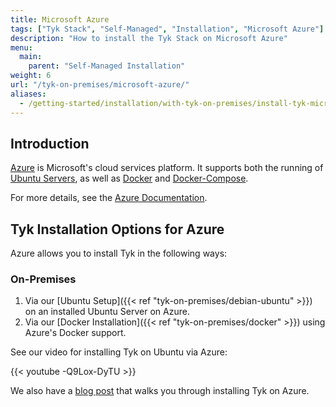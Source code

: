 ```yaml
---
title: Microsoft Azure
tags: ["Tyk Stack", "Self-Managed", "Installation", "Microsoft Azure"]
description: "How to install the Tyk Stack on Microsoft Azure"
menu:
  main:
    parent: "Self-Managed Installation"
weight: 6
url: "/tyk-on-premises/microsoft-azure/"
aliases:
  - /getting-started/installation/with-tyk-on-premises/install-tyk-microsoft-azure/
---
```


## Introduction
[Azure](https://azure.microsoft.com/en-us/overview/what-is-azure/) is Microsoft's cloud services platform. It supports both the running of [Ubuntu Servers](https://azuremarketplace.microsoft.com/en-us/marketplace/apps/Canonical.UbuntuServer?tab=Overview), as well as [Docker](https://www.docker.com/docker-azure) and [Docker-Compose](https://docs.microsoft.com/en-us/azure/virtual-machines/linux/docker-compose-quickstart).

For more details, see the [Azure Documentation](https://docs.microsoft.com/en-us/azure/).

## Tyk Installation Options for Azure 

Azure allows you to install Tyk in the following ways:

### On-Premises

1. Via our [Ubuntu Setup]({{< ref "tyk-on-premises/debian-ubuntu" >}}) on an installed Ubuntu Server on Azure.
2. Via our [Docker Installation]({{< ref "tyk-on-premises/docker" >}}) using Azure's Docker support.

See our video for installing Tyk on Ubuntu via Azure:

{{< youtube -Q9Lox-DyTU >}}

We also have a [blog post](https://tyk.io/getting-started-with-tyk-on-microsoft-azure-and-ubuntu/) that walks you through installing Tyk on Azure.
